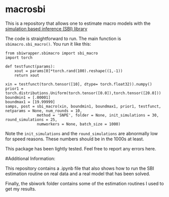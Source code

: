 # macrosbi
This is a repository that allows one to estimate macro models with the [simulation based inference (SBI) library](https://www.mackelab.org/sbi/)

The code is straightforward to run.  The main function is `sbimacro.sbi_macro()`.  You run it like this:

```
from sbiwrapper.sbimacro import sbi_macro
import torch

def testfunct(params):
    xout = params[0]*torch.rand(100).reshape((1,-1))
    return xout

xin = testfunct(torch.tensor([10], dtype= torch.float32)).numpy()
prior1 = torch.distributions.Uniform(torch.tensor([0.0]),torch.tensor([20.0]))
boundmin1 = [.00001]
boundmax1 = [19.99999]
samps, post = sbi_macro(xin, boundmin1, boundmax1, prior1, testfunct, netparams = None, num_rounds = 10, 
              method = 'SNPE', folder = None, init_simulations = 30, round_simulations = 25,
              numworkers = None, batch_size = 1000)
```

Note the `init_simulations` and the `round_simulations` are abnormally low for speed reasons.  These numbers should be in the 1000s at least.  

This package has been lightly tested.  Feel free to report any errors here.  


#Additional Information:

This repository contains a .ipynb file that also shows how to run the SBI estimation routine on real data and a real model that has been solved.  

Finally, the sbiwork folder contains some of the estimation routines I used to get my results.  
